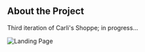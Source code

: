 ## About the Project

Third iteration of Carli's Shoppe; in progress...

![Landing Page](/dist/assets/homepage.png?raw=true)
